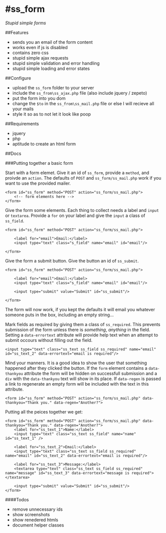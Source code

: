 #ss_form
=======

*Stupid simple forms*

##Features

* sends you an email of the form content
* works even if js is disabled
* contains zero css
* stupid simple ajax requests
* stupid simple validation and error handling
* stupid simple loading and error states

##Configure

* upload the `ss_form` folder to your server
* include the `ss_from\ss_ajax.php` file (also include jquery / zepeto)
* put the form into you dom
* change the `$to` in the `ss_from\ss_mail.php` file or else I will recieve all your mails
* style it so as to not let it look like poop

##Requirements

* jquery
* php
* aptitude to create an html form

##Docs

###Putting together a basic form
	
Start with a form elemet. Give it an id of `ss_form`, provide a `method`, and proivde an `action`. The defaults of `POST` and `ss_form/ss_mail.php` work if you want to use the provided mailer.

	<form id="ss_form" method="POST" action="ss_form/ss_mail.php">
		<!-- form elements here -->
	</form>

Give the form some elements. Each thing to collect needs a label and `input` or `textarea`. Provide a `for` on your label and give the `input` a class of `ss_field`.

	<form id="ss_form" method="POST" action="ss_form/ss_mail.php">
	
		<label for="email">Email:</label>
    	<input type="text" class="s_field" name="email" id="email"/>
    	
	</form>	
	
Give the form a submit button. Give the button an id of `ss_submit`.

	<form id="ss_form" method="POST" action="ss_form/ss_mail.php">
	
		<label for="email">Email:</label>
    	<input type="text" class="s_field" name="email" id="email"/>
    	
    	<input type="submit" value="Submit" id="ss_submit"/>
    	
	</form>	

The form will now work, if you kept the defaults it will email you whatever someone puts in the box, including an empty string...

Mark fields as required by giving them a class of `ss_required`. This prevents submission of the form unless there is *something*, *anything* in the field. Setting a `data-errortext` attribute will provide help text when an attempt to submit occours without filling out the field.

	<input type="text" class="ss_text ss_field ss_required" name="email" id="ss_text_2" data-errortext="email is required"/>

Mind your manners. It is a good idea to show the user that something happened after they clicked the button. If the `form` element contains a `data-thankyou` attribute the form will be hidden on successfull submission and a `div` with the `data-thankyou` text will show in its place. If `data-regen` is passed a link to regenerate an empty form will be included with the text in this attribute.

	<form id="ss_form" method="POST" action="ss_form/ss_mail.php" data-thankyou="Thank you." data-regen="Another?">
	
Putting all the peices together we get:

	<form id="ss_form" method="POST" action="ss_form/ss_mail.php" data-thankyou="Thank you." data-regen="Another?">
		<label for="ss_text_1">Name:</label>
		<input type="text" class="ss_text ss_field" name="name" id="ss_text_1" />

		<label for="ss_text_2">Email:</label>
		<input type="text" class="ss_text ss_field ss_required" name="email" id="ss_text_2" data-errortext="email is required"/>

		<label for="ss_text_3">Message:</label>
		<textarea type="text" class="ss_text ss_field ss_required" name="message" id="ss_text_3" data-errortext="message is required"></textarea>

		<input type="submit" value="Submit" id="ss_submit"/>
	</form>
	

####Todos

* remove unnecessary ids
* show screenshots
* show renedered htmls
* document helper classes